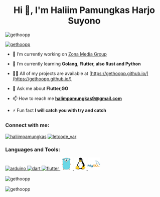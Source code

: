 <h1 align="center">Hi 👋, I'm Haliim Pamungkas Harjo Suyono</h1>


<p align="left"> <img src="https://komarev.com/ghpvc/?username=gethoopp&label=Profile%20views&color=0e75b6&style=flat" alt="gethoopp" /> </p>

<p align="left"> <a href="https://github.com/ryo-ma/github-profile-trophy"><img src="https://github-profile-trophy.vercel.app/?username=gethoopp" alt="gethoopp" /></a> </p>

- 🔭 I’m currently working on [Zona Media Group](https://g.co/kgs/EAQRY1Q)

- 🌱 I’m currently learning **Golang, Flutter, also Rust and Python**

- 👨‍💻 All of my projects are available at [https://gethoopp.github.io/](https://gethoopp.github.io/)

- 💬 Ask me about **Flutter,GO**

- 📫 How to reach me **halimpamungkas9@gmail.com**

- ⚡ Fun fact **I will catch you with try and catch**

<h3 align="left">Connect with me:</h3>
<p align="left">
<a href="https://linkedin.com/in/haliimpamungkas" target="blank"><img align="center" src="https://raw.githubusercontent.com/rahuldkjain/github-profile-readme-generator/master/src/images/icons/Social/linked-in-alt.svg" alt="haliimpamungkas" height="30" width="40" /></a>
<a href="https://instagram.com/letcode_var" target="blank"><img align="center" src="https://raw.githubusercontent.com/rahuldkjain/github-profile-readme-generator/master/src/images/icons/Social/instagram.svg" alt="letcode_var" height="30" width="40" /></a>
</p>

<h3 align="left">Languages and Tools:</h3>
<p align="left"> <a href="https://www.arduino.cc/" target="_blank" rel="noreferrer"> <img src="https://cdn.worldvectorlogo.com/logos/arduino-1.svg" alt="arduino" width="40" height="40"/> </a> <a href="https://dart.dev" target="_blank" rel="noreferrer"> <img src="https://www.vectorlogo.zone/logos/dartlang/dartlang-icon.svg" alt="dart" width="40" height="40"/> </a> <a href="https://flutter.dev" target="_blank" rel="noreferrer"> <img src="https://www.vectorlogo.zone/logos/flutterio/flutterio-icon.svg" alt="flutter" width="40" height="40"/> </a> <a href="https://golang.org" target="_blank" rel="noreferrer"> <img src="https://raw.githubusercontent.com/devicons/devicon/master/icons/go/go-original.svg" alt="go" width="40" height="40"/> </a> <a href="https://www.linux.org/" target="_blank" rel="noreferrer"> <img src="https://raw.githubusercontent.com/devicons/devicon/master/icons/linux/linux-original.svg" alt="linux" width="40" height="40"/> </a> <a href="https://www.mysql.com/" target="_blank" rel="noreferrer"> <img src="https://raw.githubusercontent.com/devicons/devicon/master/icons/mysql/mysql-original-wordmark.svg" alt="mysql" width="40" height="40"/> </a></p>

<p><img align="center" src="https://github-readme-stats.vercel.app/api/top-langs?username=gethoopp&show_icons=true&locale=en&layout=compact" alt="gethoopp" /></p>

<p><img align="center" src="https://wakatime.com/share/@1686880a-70a9-4086-8524-e130c7ec1743/54ce97ac-0906-40e1-a86d-963fea22653b.svg" alt="gethoopp" /></p>



